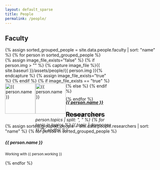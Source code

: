 ```yaml
---
layout: default_sparse
title: People
permalink: /people/
---
```


## Faculty

<div class="container no-gutters pl-0 pr-0 pt-2">
<div class="row no-gutters">
{% assign sorted_grouped_people = site.data.people.faculty | sort: "name" %}
{% for person in sorted_grouped_people %}
    <div class="mb-2 ml-1 mr-1 mx-auto mx-sm-left col-xs-auto">
    <div class="mb-3" style="width: 22rem; height: 8rem;">
      <div class="p-0">
        {% assign image_file_exists="false" %}
        {% if person.img > "" %}
            {% capture image_file %}{{ site.baseurl }}/assets/people/{{ person.img }}{% endcapture %}
            {% assign image_file_exists="true" %}
            <!--{% capture image_file_exists %}{% file_exists {{ image_file }} %}{% endcapture %}-->
        {% endif %}
        {% if image_file_exists == "true" %}
            <img src="{{ image_file }}" class="pr-3" alt="{{ person.name }}" style="width:100px; float: left;">
        {% else %}
            <img src="{{ site.baseurl }}/assets/images/mugshots/missing.jpg" class="pr-3" alt="{{ person.name }}" style="width:100px; float: left;">
        {% endif %}
        <div class="d-block" style="margin-left: 100px;">
            <a href="{{ person.url }}"><h5 class="card-title mb-0">{{ person.name }}</h5></a>
            <!--<p class="card-text p-1">{{ person.topics }}</p>-->
            <h6>
            {% assign topics= person.topics | split: ", " %}
            {% for topic in topics %}
            <span class="badge badge-light">{{ topic | downcase }}</span>
            {% endfor %}
            </h6>
        </div>
      </div>
    </div>
    </div>
{% endfor %}
</div>
</div>

## Researchers

<div class="container no-gutters pl-0 pr-0 pt-2">
<div class="row">
{% assign sorted_grouped_people = site.data.people.researchers | sort: "name" %}
{% for person in sorted_grouped_people %}
<div class="col-xs-5 col-md-4 col-lg-3 mb-3">
    <h5 class="mb-0">{{ person.name }}</h5>
    <p class="m-0"><small>Working with {{ person.working }}</small></p>
</div>
{% endfor %}
</div>
</div>
